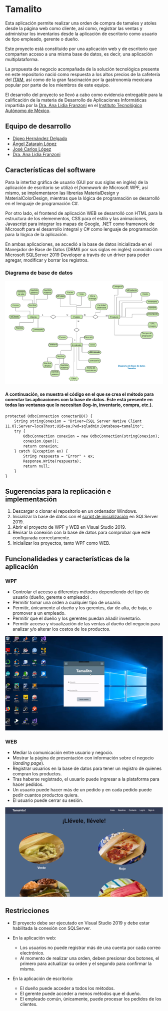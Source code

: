 # Tamalito
Esta aplicación permite realizar una orden de compra de tamales y atoles desde la página web como cliente, así como, registrar las ventas y administrar los inventarios desde la aplicación de escritorio como usuario de tipo empleado, gerente o dueño. 

Este proyecto está constituido por una aplicación web y de escritorio que comparten acceso a una misma base de datos, es decir, una aplicación multiplataforma. 

La propuesta de negocio acompañada de la solución tecnológica presente en este repositorio nació como respuesta a los altos precios de la cafetería del [ITAM](itam.mx), así como de la gran fascinación por la gastronomía mexicana popular por parte de los miembros de este equipo. 

El desarrollo del proyecto se llevó a cabo como evidencia entregable para la calificación de la materia de Desarrollo de Aplicaciones Informáticas impartida por la [Dra. Ana Lidia Franzoni](https://www.linkedin.com/in/ana-lidia-franzoni-5b19429) en el  [Instituto Tecnológico Autónomo de México](itam.mx).

## Equipo de desarrollo
- [Digeo Hernández Delgado](https://github.com/DiegoHuesos)
- [Ángel Zatarain López](https://github.com/angelzatarain)
- [José Carlos López]()
 - [Dra. Ana Lidia Franzoni](https://www.linkedin.com/in/ana-lidia-franzoni-5b19429)
 
## Características del software

Para la interfaz gráfica de usuario (GUI por sus siglas en inglés) de la aplicación de escritorio se utilizó el *framework* de Microsoft WPF, así mismo, se implementaron las librerías MaterialDesign y MaterialColorDesign, mientras que la lógica de programación se desarrolló en el lenguaje de programación C#. 

Por otro lado, el frontend de aplicación WEB se desarrolló con HTML para la estructura de los elemementos, CSS para el estilo y las animaciones, Javascript para integrar los mapas de Google, .NET como framework de Microsoft para el desarrollo integral y C# como lenguaje de programación para la lógica de la aplicación.

En ambas aplicaciones, se accedió a la base de datos inicializada en el Manejador de Base de Datos (DBMS por sus siglas en inglés) conocido com Microsoft SQLServer 2019 Developer a través de un driver para poder agregar, modificar y borrar los registros. 
### Diagrama de base de datos
![Diagrama Base de Datos Tamalito](https://github.com/DiegoHuesos/ProyectoTamalito/blob/master/BD_Tamalito/Diagrama_BD.png)

#### A continuación, se muestra el código en el que se crea el método para conectar las aplicaciones con la base de datos. Éste está presente en todas las ventanas que lo necesitan (log-in, inventario, compra, etc.).

    
    protected OdbcConnection conectarBD() { 
	    String stringConexion = "Driver={SQL Server Native Client 11.0};Server=localhost;Uid=sa;Pwd=sqladmin;Database=tamalito";
	    try {
		    OdbcConnection conexion = new OdbcConnection(stringConexion);
		    conexion.Open();
		    return conexion;
	    } catch (Exception ex) {
		    String respuesta = "Error" + ex;
		    Response.Write(respuesta);
		    return null;
	    }
    }


## Sugerencias para la replicación e implementación

1. Descargar o clonar el repositorio en un ordenador Windows.
2. Inicializar la base de datos con el [script de inicialización](https://github.com/DiegoHuesos/ProyectoTamalito/blob/master/BD_Tamalito/Inicializaci%C3%B3nBaseDeDatos.sql) en SQLServer 2019. 
3. Abrir el proyecto de WPF y WEB en Visual Studio 2019. 
4. Revisar la conexión con la base de datos para comprobar que esté configurada correctamente. 
5. Inicializar los proyectos, tanto WPF como WEB.

 
## Funcionalidades y características de la aplicación 
### WPF
- Controlar el acceso a diferentes métodos dependiendo del tipo de usuario (dueño, gerente o empleado) .
- Permitir tomar una orden a cualquier tipo de usuario.
- Permitir, únicamente al dueño y los gerentes, dar de alta, de baja, o promover a un empleado.
- Permitir que el dueño y los gerentes puedan añadir inventario.
- Permitir acceso y visualización de las ventas al dueño del negocio para analizar y/o alterar los costos de los productos.

![Imagen de la interfaz de escritorio WPF de Tamalito](https://github.com/DiegoHuesos/ProyectoTamalito/blob/master/TamalitoWPF/Tamalito/images/GUI_WPF_Tamalito_ulogin_Img.PNG)

###  WEB
- Mediar la comunicación entre usuario y negocio. 
- Mostrar la página de presentación con información sobre el negocio (*landing page*).
-  Registrar usuarios en la base de datos para tener un registro de quienes compran los productos. 
- Tras haberse registrado, el usuario puede ingresar a la plataforma para hacer pedidos. 
- Un usuario puede hacer más de un pedido y en cada pedido puede pedir cuantos productos quiera. 
- El usuario puede cerrar su sesión.

![Imagen de la interfaz web de Tamalito](https://github.com/DiegoHuesos/ProyectoTamalito/blob/master/TamalitoWEB/images/GUI_WEB_Tamalito_Img.PNG)


## Restricciones 

- El proyecto debe ser ejecutado en Visual Studio 2019 y debe estar habilitada la conexión con SQLServer. 
- En la aplicación web:
	- Los usuarios no puede registrar más de una cuenta por cada correo electrónico.
	-  Al momento de realizar una orden, deben presionar dos botones, el primero para actualizar su orden y el segundo para confirmar la misma.

- En  la aplicación de escritorio:
	- El dueño puede acceder a todos los métodos.
	- El gerente puede acceder a menos métodos que el dueño.
	- El empleado común, únicamente, puede procesar los pedidos de los clientes.

 



<!--stackedit_data:
eyJwcm9wZXJ0aWVzIjoidGl0bGU6IFRhbWFsaXRvXG5hdXRob3
I6IERpZWdvIEhlcm7DoW5kZXogRGVsZ2Fkb1xudGFnczogJ1JF
QURNRSwgVGFtYWxpdG8sIFdQRiwgV0VCLCAuTkVULCBTUUxTZX
J2ZXInXG5jYXRlZ29yaWVzOiAnV0VCLCAuTkVULCBBUFAnXG5k
YXRlOiAyNC8wMi8yMDIxXG4iLCJoaXN0b3J5IjpbNjE0NDc1ND
A1LC0xMjczOTE1NDQyLC0xNjc2NDQ2NDkxLC01NjM5NzYwNDYs
LTE3Nzc4MTAxNzEsLTk0NjIzODcxMSw4NjQzNzM3NDYsMTc4NT
QxNzMxLDEzMTM4MDg3NTcsLTIxMjUwODUwODQsLTgzOTg1MzQ5
OSwxMjczNTc4MjEsLTEzMjIxOTczMDQsMTI2MTkwNzE2OCw5Mz
Q0MDA1OTgsLTc0ODM5MzM0MywtMTkxNzk4ODUyM119
-->